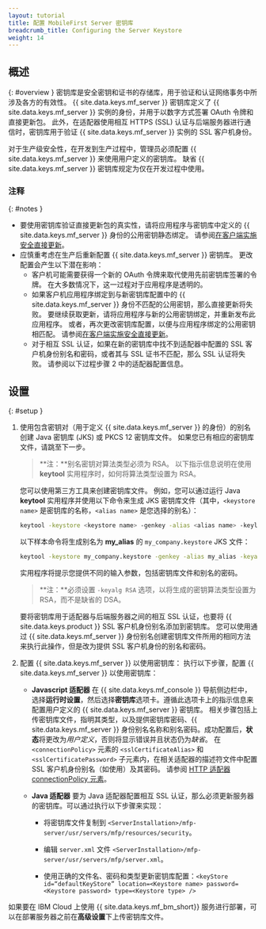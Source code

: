 ```yaml
---
layout: tutorial
title: 配置 MobileFirst Server 密钥库
breadcrumb_title: Configuring the Server Keystore
weight: 14
---
```

<!-- NLS_CHARSET=UTF-8 -->
## 概述
{: #overview }
密钥库是安全密钥和证书的存储库，用于验证和认证网络事务中所涉及各方的有效性。 {{ site.data.keys.mf_server }} 密钥库定义了 {{ site.data.keys.mf_server }} 实例的身份，并用于以数字方式签署 OAuth 令牌和直接更新包。 此外，在适配器使用相互 HTTPS (SSL) 认证与后端服务器进行通信时，密钥库用于验证 {{ site.data.keys.mf_server }} 实例的 SSL 客户机身份。

对于生产级安全性，在开发到生产过程中，管理员必须配置 {{ site.data.keys.mf_server }} 来使用用户定义的密钥库。 缺省 {{ site.data.keys.mf_server }} 密钥库规定为仅在开发过程中使用。

### 注释
{: #notes }
* 要使用密钥库验证直接更新包的真实性，请将应用程序与密钥库中定义的 {{ site.data.keys.mf_server }} 身份的公用密钥静态绑定。 请参阅[在客户端实施安全直接更新](../../application-development/direct-update)。
* 应慎重考虑在生产后重新配置 {{ site.data.keys.mf_server }} 密钥库。 更改配置会产生以下潜在影响：
    * 客户机可能需要获得一个新的 OAuth 令牌来取代使用先前密钥库签署的令牌。 在大多数情况下，这一过程对于应用程序是透明的。
    * 如果客户机应用程序绑定到与新密钥库配置中的 {{ site.data.keys.mf_server }} 身份不匹配的公用密钥，那么直接更新将失败。 要继续获取更新，请将应用程序与新的公用密钥绑定，并重新发布此应用程序。 或者，再次更改密钥库配置，以便与应用程序绑定的公用密钥相匹配。 请参阅[在客户端实施安全直接更新](../../application-development/direct-update)。
    *  对于相互 SSL 认证，如果在新的密钥库中找不到适配器中配置的 SSL 客户机身份别名和密码，或者其与 SSL 证书不匹配，那么 SSL 认证将失败。 请参阅以下过程步骤 2 中的适配器配置信息。

## 设置
{: #setup }
1. 使用包含密钥对（用于定义 {{ site.data.keys.mf_server }} 的身份）的别名创建 Java 密钥库 (JKS) 或 PKCS 12 密钥库文件。 如果您已有相应的密钥库文件，请跳至下一步。

   > **注：**别名密钥对算法类型必须为 RSA。 以下指示信息说明在使用 **keytool** 实用程序时，如何将算法类型设置为 RSA。

   您可以使用第三方工具来创建密钥库文件。 例如，您可以通过运行 Java **keytool** 实用程序并使用以下命令来生成 JKS 密钥库文件（其中，`<keystore name>` 是密钥库的名称，`<alias name>` 是您选择的别名）：

   ```bash
   keytool -keystore <keystore name> -genkey -alias <alias name> -keylag RSA
   ```

   以下样本命令将生成别名为 **my_alias** 的 `my_company.keystore` JKS 文件：

   ```bash
   keytool -keystore my_company.keystore -genkey -alias my_alias -keyalg RSA
   ```

   实用程序将提示您提供不同的输入参数，包括密钥库文件和别名的密码。

   > **注：**必须设置 `-keyalg RSA` 选项，以将生成的密钥算法类型设置为 RSA，而不是缺省的 DSA。

   要将密钥库用于适配器与后端服务器之间的相互 SSL 认证，也要将 {{ site.data.keys.product }} SSL 客户机身份别名添加到密钥库。 您可以使用通过 {{ site.data.keys.mf_server }} 身份别名创建密钥库文件所用的相同方法来执行此操作，但是改为提供 SSL 客户机身份的别名和密码。

2. 配置 {{ site.data.keys.mf_server }} 以使用密钥库：
   执行以下步骤，配置 {{ site.data.keys.mf_server }} 以使用密钥库：

      * **Javascript 适配器**
        在 {{ site.data.keys.mf_console }} 导航侧边栏中，选择**运行时设置**，然后选择**密钥库**选项卡。遵循此选项卡上的指示信息来配置用户定义的 {{ site.data.keys.mf_server }} 密钥库。 相关步骤包括上传密钥库文件，指明其类型，以及提供密钥库密码、{{ site.data.keys.mf_server }} 身份别名名称和别名密码。成功配置后，**状态**将更改为*用户定义*，否则将显示错误并且状态仍为*缺省*。
        在 `<connectionPolicy>` 元素的 `<sslCertificateAlias>` 和 `<sslCertificatePassword>` 子元素内，在相关适配器的描述符文件中配置 SSL 客户机身份别名（如使用）及其密码。 请参阅 [HTTP 适配器 connectionPolicy 元素](../../adapters/javascript-adapters/js-http-adapter/#the-xml-file)。

      * **Java 适配器**
        要为 Java 适配器配置相互 SSL 认证，那么必须更新服务器的密钥库。可以通过执行以下步骤来实现：

        * 将密钥库文件复制到 `<ServerInstallation>/mfp-server/usr/servers/mfp/resources/security`。

        * 编辑 `server.xml` 文件 `<ServerInstallation>/mfp-server/usr/servers/mfp/server.xml`。

        * 使用正确的文件名、密码和类型更新密钥库配置：`<keyStore id=“defaultKeyStore” location=<Keystore name> password=<Keystore password> type=<Keystore type> />`

如果要在 IBM Cloud 上使用 {{ site.data.keys.mf_bm_short}} 服务进行部署，可以在部署服务器之前在**高级设置**下上传密钥库文件。
